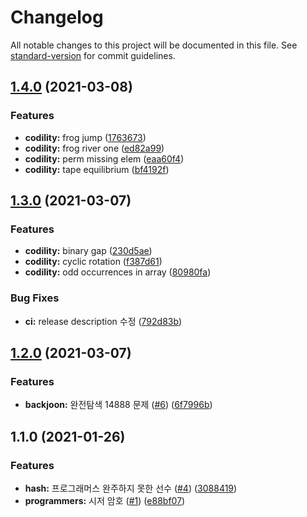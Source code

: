 # Changelog

All notable changes to this project will be documented in this file. See [standard-version](https://github.com/conventional-changelog/standard-version) for commit guidelines.

## [1.4.0](https://github.com/Nexters-Algorithm-Study/deo_algorythm/compare/v1.3.0...v1.4.0) (2021-03-08)


### Features

* **codility:** frog jump ([1763673](https://github.com/Nexters-Algorithm-Study/deo_algorythm/commit/17636735a605a7f0552c462506551122f9eb796f))
* **codility:** frog river one ([ed82a99](https://github.com/Nexters-Algorithm-Study/deo_algorythm/commit/ed82a9964e74ab2f257549e50148922363223f10))
* **codility:** perm missing elem ([eaa60f4](https://github.com/Nexters-Algorithm-Study/deo_algorythm/commit/eaa60f40efc2d059f7b22a12b0457e8574d465eb))
* **codility:** tape equilibrium ([bf4192f](https://github.com/Nexters-Algorithm-Study/deo_algorythm/commit/bf4192fc774ebefa364c20d24a34ffd9f3e4bd38))

## [1.3.0](https://github.com/Nexters-Algorithm-Study/deo_algorythm/compare/v1.2.0...v1.3.0) (2021-03-07)


### Features

* **codility:** binary gap ([230d5ae](https://github.com/Nexters-Algorithm-Study/deo_algorythm/commit/230d5ae10143d0ec5e807145b287b34e68353df1))
* **codility:** cyclic rotation ([f387d61](https://github.com/Nexters-Algorithm-Study/deo_algorythm/commit/f387d610b25dc5222ec1fc3a72ac6091ac306996))
* **codility:** odd occurrences in array ([80980fa](https://github.com/Nexters-Algorithm-Study/deo_algorythm/commit/80980fae28975efe2f1f02969321a0549d76c9ad))


### Bug Fixes

* **ci:** release description 수정 ([792d83b](https://github.com/Nexters-Algorithm-Study/deo_algorythm/commit/792d83bd6ab1b497f7b2d4de0e4fdd2c5dd2fc76))

## [1.2.0](https://github.com/Nexters-Algorithm-Study/deo_algorythm/compare/v1.1.0...v1.2.0) (2021-03-07)


### Features

* **backjoon:** 완전탐색 14888 문제 ([#6](https://github.com/Nexters-Algorithm-Study/deo_algorythm/issues/6)) ([6f7996b](https://github.com/Nexters-Algorithm-Study/deo_algorythm/commit/6f7996b4e41d3f28f44bc3b76e1ed58c2e38a9ef))

## 1.1.0 (2021-01-26)


### Features

* **hash:** 프로그래머스 완주하지 못한 선수 ([#4](https://github.com/Nexters-Algorithm-Study/deo_algorythm/issues/4)) ([3088419](https://github.com/Nexters-Algorithm-Study/deo_algorythm/commit/308841950aa8437a5eec925fcd326fa4a6f62145))
* **programmers:** 시저 암호 ([#1](https://github.com/Nexters-Algorithm-Study/deo_algorythm/issues/1)) ([e88bf07](https://github.com/Nexters-Algorithm-Study/deo_algorythm/commit/e88bf07ef8d909dddd86fffae4a058bff1d3a730))
